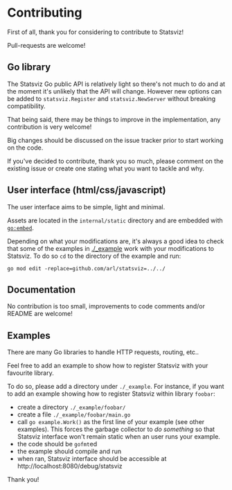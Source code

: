Contributing
============

First of all, thank you for considering to contribute to Statsviz!

Pull-requests are welcome!


## Go library

The Statsviz Go public API is relatively light so there's not much to do and at
the moment it's unlikely that the API will change. However new options can be
added to `statsviz.Register` and `statsviz.NewServer` without breaking
compatibility.

That being said, there may be things to improve in the implementation, any
contribution is very welcome!

Big changes should be discussed on the issue tracker prior to start working on
the code.

If you've decided to contribute, thank you so much, please comment on the existing 
issue or create one stating what you want to tackle and why.


## User interface (html/css/javascript)

The user interface aims to be simple, light and minimal.

Assets are located in the `internal/static` directory and are embedded with
[`go:embed`](https://pkg.go.dev/embed).

Depending on what your modifications are, it's always a good idea to check that
some of the examples in [./_example](./_example/) work with your modifications
to Statsviz. To do so `cd` to the directory of the example and run:

    go mod edit -replace=github.com/arl/statsviz=../../


## Documentation

No contribution is too small, improvements to code comments and/or README
are welcome!


## Examples

There are many Go libraries to handle HTTP requests, routing, etc..

Feel free to add an example to show how to register Statsviz with your favourite
library.

To do so, please add a directory under `./_example`. For instance, if you want to add an
example showing how to register Statsviz within library `foobar`:

 - create a directory `./_example/foobar/`
 - create a file `./_example/foobar/main.go`
 - call `go example.Work()` as the first line of your example (see other
   examples). This forces the garbage collector to _do something_ so that
   Statsviz interface won't remain static when an user runs your example.
 - the code should be `gofmt`ed
 - the example should compile and run
 - when ran, Statsviz interface should be accessible at http://localhost:8080/debug/statsviz


Thank you!
